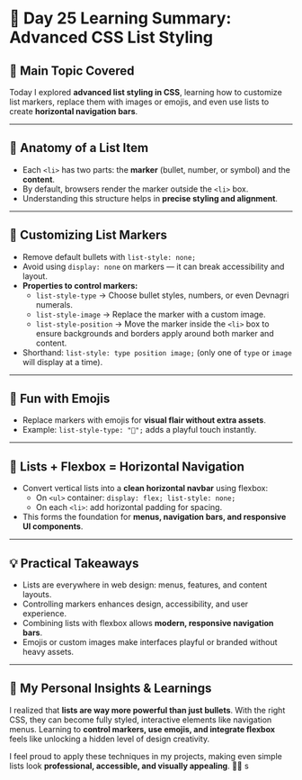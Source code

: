 # 🌟 Day 25 Learning Summary: Advanced CSS List Styling  

## 📌 Main Topic Covered  
Today I explored **advanced list styling in CSS**, learning how to customize list markers, replace them with images or emojis, and even use lists to create **horizontal navigation bars**.  

---

## 🔹 Anatomy of a List Item  
- Each `<li>` has two parts: the **marker** (bullet, number, or symbol) and the **content**.  
- By default, browsers render the marker outside the `<li>` box.  
- Understanding this structure helps in **precise styling and alignment**.  

---

## 🔹 Customizing List Markers  
- Remove default bullets with `list-style: none;`  
- Avoid using `display: none` on markers — it can break accessibility and layout.  
- **Properties to control markers:**  
  - `list-style-type` → Choose bullet styles, numbers, or even Devnagri numerals.  
  - `list-style-image` → Replace the marker with a custom image.  
  - `list-style-position` → Move the marker inside the `<li>` box to ensure backgrounds and borders apply around both marker and content.  
- Shorthand: `list-style: type position image;` (only one of `type` or `image` will display at a time).  

---

## 🔹 Fun with Emojis  
- Replace markers with emojis for **visual flair without extra assets**.  
- Example: `list-style-type: "🐒";` adds a playful touch instantly.  

---

## 🔹 Lists + Flexbox = Horizontal Navigation  
- Convert vertical lists into a **clean horizontal navbar** using flexbox:  
  - On `<ul>` container: `display: flex; list-style: none;`  
  - On each `<li>`: add horizontal padding for spacing.  
- This forms the foundation for **menus, navigation bars, and responsive UI components**.  

---

## 💡 Practical Takeaways  
- Lists are everywhere in web design: menus, features, and content layouts.  
- Controlling markers enhances design, accessibility, and user experience.  
- Combining lists with flexbox allows **modern, responsive navigation bars**.  
- Emojis or custom images make interfaces playful or branded without heavy assets.  

---

## 🌟 My Personal Insights & Learnings  
I realized that **lists are way more powerful than just bullets**. With the right CSS, they can become fully styled, interactive elements like navigation menus. Learning to **control markers, use emojis, and integrate flexbox** feels like unlocking a hidden level of design creativity.  

I feel proud to apply these techniques in my projects, making even simple lists look **professional, accessible, and visually appealing**. 🎨✨
s